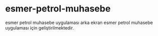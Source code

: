 # esmer-petrol-muhasebe
esmer petrol muhasebe uygulaması arka ekran
esmer petrol muhasebe uygulaması için geliştirilmektedir.
